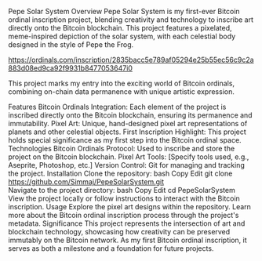 Pepe Solar System
Overview
Pepe Solar System is my first-ever Bitcoin ordinal inscription project, blending creativity and technology to inscribe art directly onto the Bitcoin blockchain. This project features a pixelated, meme-inspired depiction of the solar system, with each celestial body designed in the style of Pepe the Frog.

https://ordinals.com/inscription/2835bacc5e789af05294e25b55ec56c9c2a883d08ed9ca92f9931b8477053647i0

This project marks my entry into the exciting world of Bitcoin ordinals, combining on-chain data permanence with unique artistic expression.

Features
Bitcoin Ordinals Integration: Each element of the project is inscribed directly onto the Bitcoin blockchain, ensuring its permanence and immutability.
Pixel Art: Unique, hand-designed pixel art representations of planets and other celestial objects.
First Inscription Highlight: This project holds special significance as my first step into the Bitcoin ordinal space.
Technologies
Bitcoin Ordinals Protocol: Used to inscribe and store the project on the Bitcoin blockchain.
Pixel Art Tools: [Specify tools used, e.g., Aseprite, Photoshop, etc.]
Version Control: Git for managing and tracking the project.
Installation
Clone the repository:
bash
Copy
Edit
git clone https://github.com/Simmaj/PepeSolarSystem.git  
Navigate to the project directory:
bash
Copy
Edit
cd PepeSolarSystem  
View the project locally or follow instructions to interact with the Bitcoin inscription.
Usage
Explore the pixel art designs within the repository.
Learn more about the Bitcoin ordinal inscription process through the project's metadata.
Significance
This project represents the intersection of art and blockchain technology, showcasing how creativity can be preserved immutably on the Bitcoin network. As my first Bitcoin ordinal inscription, it serves as both a milestone and a foundation for future projects.
